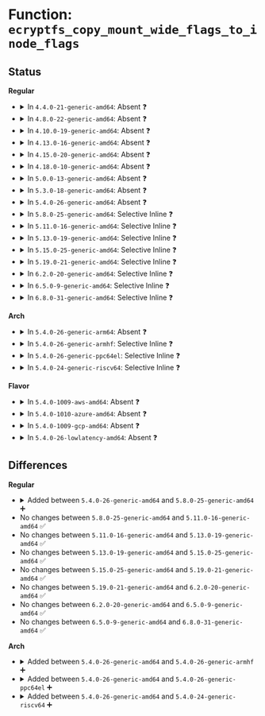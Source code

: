 # Function: <code>ecryptfs_copy_mount_wide_flags_to_inode_flags</code>

## Status
<b>Regular</b>
<ul>
<li>
<details>
<summary>In <code>4.4.0-21-generic-amd64</code>: Absent ❓</summary>

```json
{
  "name": "ecryptfs_copy_mount_wide_flags_to_inode_flags",
  "collision_type": "Unique Static",
  "inline_type": "Selective",
  "funcs": [
    {
      "addr": 18446744071582011568,
      "name": "ecryptfs_copy_mount_wide_flags_to_inode_flags",
      "external": false,
      "loc": "fs/ecryptfs/crypto.c:732",
      "file": "fs/ecryptfs/crypto.c",
      "inline": "not declared, inlined",
      "caller_inline": [],
      "caller_func": [
        "fs/ecryptfs/crypto.c:ecryptfs_new_file_context",
        "fs/ecryptfs/crypto.c:ecryptfs_new_file_context",
        "fs/ecryptfs/crypto.c:ecryptfs_read_metadata"
      ]
    }
  ],
  "symbols": [
    {
      "addr": 18446744071582011568,
      "name": "ecryptfs_copy_mount_wide_flags_to_inode_flags.isra.9",
      "section": ".text",
      "bind": "STB_LOCAL",
      "size": 74
    }
  ]
}
```
</details>
</li>
<li>
<details>
<summary>In <code>4.8.0-22-generic-amd64</code>: Absent ❓</summary>

```json
{
  "name": "ecryptfs_copy_mount_wide_flags_to_inode_flags",
  "collision_type": "Unique Static",
  "inline_type": "Selective",
  "funcs": [
    {
      "addr": 18446744071582224544,
      "name": "ecryptfs_copy_mount_wide_flags_to_inode_flags",
      "external": false,
      "loc": "fs/ecryptfs/crypto.c:725",
      "file": "fs/ecryptfs/crypto.c",
      "inline": "not declared, inlined",
      "caller_inline": [],
      "caller_func": [
        "fs/ecryptfs/crypto.c:ecryptfs_read_metadata",
        "fs/ecryptfs/crypto.c:ecryptfs_new_file_context",
        "fs/ecryptfs/crypto.c:ecryptfs_new_file_context"
      ]
    }
  ],
  "symbols": [
    {
      "addr": 18446744071582224544,
      "name": "ecryptfs_copy_mount_wide_flags_to_inode_flags.isra.9",
      "section": ".text",
      "bind": "STB_LOCAL",
      "size": 74
    }
  ]
}
```
</details>
</li>
<li>
<details>
<summary>In <code>4.10.0-19-generic-amd64</code>: Absent ❓</summary>

```json
{
  "name": "ecryptfs_copy_mount_wide_flags_to_inode_flags",
  "collision_type": "Unique Static",
  "inline_type": "Selective",
  "funcs": [
    {
      "addr": 18446744071582314048,
      "name": "ecryptfs_copy_mount_wide_flags_to_inode_flags",
      "external": false,
      "loc": "fs/ecryptfs/crypto.c:725",
      "file": "fs/ecryptfs/crypto.c",
      "inline": "not declared, inlined",
      "caller_inline": [],
      "caller_func": [
        "fs/ecryptfs/crypto.c:ecryptfs_read_metadata",
        "fs/ecryptfs/crypto.c:ecryptfs_new_file_context",
        "fs/ecryptfs/crypto.c:ecryptfs_new_file_context"
      ]
    }
  ],
  "symbols": [
    {
      "addr": 18446744071582314048,
      "name": "ecryptfs_copy_mount_wide_flags_to_inode_flags.isra.11",
      "section": ".text",
      "bind": "STB_LOCAL",
      "size": 74
    }
  ]
}
```
</details>
</li>
<li>
<details>
<summary>In <code>4.13.0-16-generic-amd64</code>: Absent ❓</summary>

```json
{
  "name": "ecryptfs_copy_mount_wide_flags_to_inode_flags",
  "collision_type": "Unique Static",
  "inline_type": "Selective",
  "funcs": [
    {
      "addr": 18446744071582398720,
      "name": "ecryptfs_copy_mount_wide_flags_to_inode_flags",
      "external": false,
      "loc": "fs/ecryptfs/crypto.c:725",
      "file": "fs/ecryptfs/crypto.c",
      "inline": "not declared, inlined",
      "caller_inline": [],
      "caller_func": [
        "fs/ecryptfs/crypto.c:ecryptfs_read_metadata",
        "fs/ecryptfs/crypto.c:ecryptfs_new_file_context",
        "fs/ecryptfs/crypto.c:ecryptfs_new_file_context"
      ]
    }
  ],
  "symbols": [
    {
      "addr": 18446744071582398720,
      "name": "ecryptfs_copy_mount_wide_flags_to_inode_flags.isra.11",
      "section": ".text",
      "bind": "STB_LOCAL",
      "size": 74
    }
  ]
}
```
</details>
</li>
<li>
<details>
<summary>In <code>4.15.0-20-generic-amd64</code>: Absent ❓</summary>

```json
{
  "name": "ecryptfs_copy_mount_wide_flags_to_inode_flags",
  "collision_type": "Unique Static",
  "inline_type": "Selective",
  "funcs": [
    {
      "addr": 18446744071582549616,
      "name": "ecryptfs_copy_mount_wide_flags_to_inode_flags",
      "external": false,
      "loc": "fs/ecryptfs/crypto.c:711",
      "file": "fs/ecryptfs/crypto.c",
      "inline": "not declared, inlined",
      "caller_inline": [],
      "caller_func": [
        "fs/ecryptfs/crypto.c:ecryptfs_read_metadata",
        "fs/ecryptfs/crypto.c:ecryptfs_new_file_context",
        "fs/ecryptfs/crypto.c:ecryptfs_new_file_context"
      ]
    }
  ],
  "symbols": [
    {
      "addr": 18446744071582549616,
      "name": "ecryptfs_copy_mount_wide_flags_to_inode_flags.isra.11",
      "section": ".text",
      "bind": "STB_LOCAL",
      "size": 74
    }
  ]
}
```
</details>
</li>
<li>
<details>
<summary>In <code>4.18.0-10-generic-amd64</code>: Absent ❓</summary>

```json
{
  "name": "ecryptfs_copy_mount_wide_flags_to_inode_flags",
  "collision_type": "Unique Static",
  "inline_type": "Selective",
  "funcs": [
    {
      "addr": 18446744071582741712,
      "name": "ecryptfs_copy_mount_wide_flags_to_inode_flags",
      "external": false,
      "loc": "fs/ecryptfs/crypto.c:711",
      "file": "fs/ecryptfs/crypto.c",
      "inline": "not declared, inlined",
      "caller_inline": [],
      "caller_func": [
        "fs/ecryptfs/crypto.c:ecryptfs_read_metadata",
        "fs/ecryptfs/crypto.c:ecryptfs_new_file_context",
        "fs/ecryptfs/crypto.c:ecryptfs_new_file_context"
      ]
    }
  ],
  "symbols": [
    {
      "addr": 18446744071582741712,
      "name": "ecryptfs_copy_mount_wide_flags_to_inode_flags.isra.13",
      "section": ".text",
      "bind": "STB_LOCAL",
      "size": 74
    }
  ]
}
```
</details>
</li>
<li>
<details>
<summary>In <code>5.0.0-13-generic-amd64</code>: Absent ❓</summary>

```json
{
  "name": "ecryptfs_copy_mount_wide_flags_to_inode_flags",
  "collision_type": "Unique Static",
  "inline_type": "Selective",
  "funcs": [
    {
      "addr": 18446744071582845600,
      "name": "ecryptfs_copy_mount_wide_flags_to_inode_flags",
      "external": false,
      "loc": "fs/ecryptfs/crypto.c:711",
      "file": "fs/ecryptfs/crypto.c",
      "inline": "not declared, inlined",
      "caller_inline": [],
      "caller_func": [
        "fs/ecryptfs/crypto.c:ecryptfs_read_metadata",
        "fs/ecryptfs/crypto.c:ecryptfs_new_file_context",
        "fs/ecryptfs/crypto.c:ecryptfs_new_file_context"
      ]
    }
  ],
  "symbols": [
    {
      "addr": 18446744071582845600,
      "name": "ecryptfs_copy_mount_wide_flags_to_inode_flags.isra.13",
      "section": ".text",
      "bind": "STB_LOCAL",
      "size": 74
    }
  ]
}
```
</details>
</li>
<li>
<details>
<summary>In <code>5.3.0-18-generic-amd64</code>: Absent ❓</summary>

```json
{
  "name": "ecryptfs_copy_mount_wide_flags_to_inode_flags",
  "collision_type": "Unique Static",
  "inline_type": "Selective",
  "funcs": [
    {
      "addr": 18446744071583020512,
      "name": "ecryptfs_copy_mount_wide_flags_to_inode_flags",
      "external": false,
      "loc": "fs/ecryptfs/crypto.c:698",
      "file": "fs/ecryptfs/crypto.c",
      "inline": "not declared, inlined",
      "caller_inline": [],
      "caller_func": [
        "fs/ecryptfs/crypto.c:ecryptfs_read_metadata",
        "fs/ecryptfs/crypto.c:ecryptfs_new_file_context",
        "fs/ecryptfs/crypto.c:ecryptfs_new_file_context"
      ]
    }
  ],
  "symbols": [
    {
      "addr": 18446744071583020512,
      "name": "ecryptfs_copy_mount_wide_flags_to_inode_flags.isra.0",
      "section": ".text",
      "bind": "STB_LOCAL",
      "size": 74
    }
  ]
}
```
</details>
</li>
<li>
<details>
<summary>In <code>5.4.0-26-generic-amd64</code>: Absent ❓</summary>

```json
{
  "name": "ecryptfs_copy_mount_wide_flags_to_inode_flags",
  "collision_type": "Unique Static",
  "inline_type": "Selective",
  "funcs": [
    {
      "addr": 18446744071583126720,
      "name": "ecryptfs_copy_mount_wide_flags_to_inode_flags",
      "external": false,
      "loc": "fs/ecryptfs/crypto.c:700",
      "file": "fs/ecryptfs/crypto.c",
      "inline": "not declared, inlined",
      "caller_inline": [],
      "caller_func": [
        "fs/ecryptfs/crypto.c:ecryptfs_read_metadata",
        "fs/ecryptfs/crypto.c:ecryptfs_new_file_context",
        "fs/ecryptfs/crypto.c:ecryptfs_new_file_context"
      ]
    }
  ],
  "symbols": [
    {
      "addr": 18446744071583126720,
      "name": "ecryptfs_copy_mount_wide_flags_to_inode_flags.isra.0",
      "section": ".text",
      "bind": "STB_LOCAL",
      "size": 74
    }
  ]
}
```
</details>
</li>
<li>
<details>
<summary>In <code>5.8.0-25-generic-amd64</code>: Selective Inline ❓</summary>

```c
void ecryptfs_copy_mount_wide_flags_to_inode_flags(struct ecryptfs_crypt_stat * crypt_stat, struct ecryptfs_mount_crypt_stat * mount_crypt_stat)
```

```json
{
  "name": "ecryptfs_copy_mount_wide_flags_to_inode_flags",
  "collision_type": "Unique Static",
  "inline_type": "Selective",
  "funcs": [
    {
      "addr": 18446744071583447392,
      "name": "ecryptfs_copy_mount_wide_flags_to_inode_flags",
      "external": false,
      "loc": "fs/ecryptfs/crypto.c:685",
      "file": "fs/ecryptfs/crypto.c",
      "inline": "not declared, inlined",
      "caller_inline": [],
      "caller_func": [
        "fs/ecryptfs/crypto.c:ecryptfs_read_metadata",
        "fs/ecryptfs/crypto.c:ecryptfs_new_file_context",
        "fs/ecryptfs/crypto.c:ecryptfs_new_file_context"
      ]
    }
  ],
  "symbols": [
    {
      "addr": 18446744071583447392,
      "name": "ecryptfs_copy_mount_wide_flags_to_inode_flags",
      "section": ".text",
      "bind": "STB_LOCAL",
      "size": 74
    }
  ]
}
```
</details>
</li>
<li>
<details>
<summary>In <code>5.11.0-16-generic-amd64</code>: Selective Inline ❓</summary>

```c
void ecryptfs_copy_mount_wide_flags_to_inode_flags(struct ecryptfs_crypt_stat * crypt_stat, struct ecryptfs_mount_crypt_stat * mount_crypt_stat)
```

```json
{
  "name": "ecryptfs_copy_mount_wide_flags_to_inode_flags",
  "collision_type": "Unique Static",
  "inline_type": "Selective",
  "funcs": [
    {
      "addr": 18446744071583559968,
      "name": "ecryptfs_copy_mount_wide_flags_to_inode_flags",
      "external": false,
      "loc": "fs/ecryptfs/crypto.c:685",
      "file": "fs/ecryptfs/crypto.c",
      "inline": "not declared, inlined",
      "caller_inline": [],
      "caller_func": [
        "fs/ecryptfs/crypto.c:ecryptfs_read_metadata",
        "fs/ecryptfs/crypto.c:ecryptfs_new_file_context",
        "fs/ecryptfs/crypto.c:ecryptfs_new_file_context"
      ]
    }
  ],
  "symbols": [
    {
      "addr": 18446744071583559968,
      "name": "ecryptfs_copy_mount_wide_flags_to_inode_flags",
      "section": ".text",
      "bind": "STB_LOCAL",
      "size": 74
    }
  ]
}
```
</details>
</li>
<li>
<details>
<summary>In <code>5.13.0-19-generic-amd64</code>: Selective Inline ❓</summary>

```c
void ecryptfs_copy_mount_wide_flags_to_inode_flags(struct ecryptfs_crypt_stat * crypt_stat, struct ecryptfs_mount_crypt_stat * mount_crypt_stat)
```

```json
{
  "name": "ecryptfs_copy_mount_wide_flags_to_inode_flags",
  "collision_type": "Unique Static",
  "inline_type": "Selective",
  "funcs": [
    {
      "addr": 18446744071583583168,
      "name": "ecryptfs_copy_mount_wide_flags_to_inode_flags",
      "external": false,
      "loc": "fs/ecryptfs/crypto.c:680",
      "file": "fs/ecryptfs/crypto.c",
      "inline": "not declared, inlined",
      "caller_inline": [],
      "caller_func": [
        "fs/ecryptfs/crypto.c:ecryptfs_read_metadata",
        "fs/ecryptfs/crypto.c:ecryptfs_new_file_context",
        "fs/ecryptfs/crypto.c:ecryptfs_new_file_context"
      ]
    }
  ],
  "symbols": [
    {
      "addr": 18446744071583583168,
      "name": "ecryptfs_copy_mount_wide_flags_to_inode_flags",
      "section": ".text",
      "bind": "STB_LOCAL",
      "size": 74
    }
  ]
}
```
</details>
</li>
<li>
<details>
<summary>In <code>5.15.0-25-generic-amd64</code>: Selective Inline ❓</summary>

```c
void ecryptfs_copy_mount_wide_flags_to_inode_flags(struct ecryptfs_crypt_stat * crypt_stat, struct ecryptfs_mount_crypt_stat * mount_crypt_stat)
```

```json
{
  "name": "ecryptfs_copy_mount_wide_flags_to_inode_flags",
  "collision_type": "Unique Static",
  "inline_type": "Selective",
  "funcs": [
    {
      "addr": 18446744071583941184,
      "name": "ecryptfs_copy_mount_wide_flags_to_inode_flags",
      "external": false,
      "loc": "fs/ecryptfs/crypto.c:680",
      "file": "fs/ecryptfs/crypto.c",
      "inline": "not declared, inlined",
      "caller_inline": [],
      "caller_func": [
        "fs/ecryptfs/crypto.c:ecryptfs_read_metadata",
        "fs/ecryptfs/crypto.c:ecryptfs_new_file_context",
        "fs/ecryptfs/crypto.c:ecryptfs_new_file_context"
      ]
    }
  ],
  "symbols": [
    {
      "addr": 18446744071583941184,
      "name": "ecryptfs_copy_mount_wide_flags_to_inode_flags",
      "section": ".text",
      "bind": "STB_LOCAL",
      "size": 74
    }
  ]
}
```
</details>
</li>
<li>
<details>
<summary>In <code>5.19.0-21-generic-amd64</code>: Selective Inline ❓</summary>

```c
void ecryptfs_copy_mount_wide_flags_to_inode_flags(struct ecryptfs_crypt_stat * crypt_stat, struct ecryptfs_mount_crypt_stat * mount_crypt_stat)
```

```json
{
  "name": "ecryptfs_copy_mount_wide_flags_to_inode_flags",
  "collision_type": "Unique Static",
  "inline_type": "Selective",
  "funcs": [
    {
      "addr": 18446744071584522592,
      "name": "ecryptfs_copy_mount_wide_flags_to_inode_flags",
      "external": false,
      "loc": "fs/ecryptfs/crypto.c:680",
      "file": "fs/ecryptfs/crypto.c",
      "inline": "not declared, inlined",
      "caller_inline": [],
      "caller_func": [
        "fs/ecryptfs/crypto.c:ecryptfs_read_metadata",
        "fs/ecryptfs/crypto.c:ecryptfs_new_file_context",
        "fs/ecryptfs/crypto.c:ecryptfs_new_file_context"
      ]
    }
  ],
  "symbols": [
    {
      "addr": 18446744071584522592,
      "name": "ecryptfs_copy_mount_wide_flags_to_inode_flags",
      "section": ".text",
      "bind": "STB_LOCAL",
      "size": 98
    }
  ]
}
```
</details>
</li>
<li>
<details>
<summary>In <code>6.2.0-20-generic-amd64</code>: Selective Inline ❓</summary>

```c
void ecryptfs_copy_mount_wide_flags_to_inode_flags(struct ecryptfs_crypt_stat * crypt_stat, struct ecryptfs_mount_crypt_stat * mount_crypt_stat)
```

```json
{
  "name": "ecryptfs_copy_mount_wide_flags_to_inode_flags",
  "collision_type": "Unique Static",
  "inline_type": "Selective",
  "funcs": [
    {
      "addr": 18446744071585193696,
      "name": "ecryptfs_copy_mount_wide_flags_to_inode_flags",
      "external": false,
      "loc": "fs/ecryptfs/crypto.c:680",
      "file": "fs/ecryptfs/crypto.c",
      "inline": "not declared, inlined",
      "caller_inline": [],
      "caller_func": [
        "fs/ecryptfs/crypto.c:ecryptfs_read_metadata",
        "fs/ecryptfs/crypto.c:ecryptfs_new_file_context",
        "fs/ecryptfs/crypto.c:ecryptfs_new_file_context"
      ]
    }
  ],
  "symbols": [
    {
      "addr": 18446744071585193696,
      "name": "ecryptfs_copy_mount_wide_flags_to_inode_flags",
      "section": ".text",
      "bind": "STB_LOCAL",
      "size": 98
    }
  ]
}
```
</details>
</li>
<li>
<details>
<summary>In <code>6.5.0-9-generic-amd64</code>: Selective Inline ❓</summary>

```c
void ecryptfs_copy_mount_wide_flags_to_inode_flags(struct ecryptfs_crypt_stat * crypt_stat, struct ecryptfs_mount_crypt_stat * mount_crypt_stat)
```

```json
{
  "name": "ecryptfs_copy_mount_wide_flags_to_inode_flags",
  "collision_type": "Unique Static",
  "inline_type": "Selective",
  "funcs": [
    {
      "addr": 18446744071585422704,
      "name": "ecryptfs_copy_mount_wide_flags_to_inode_flags",
      "external": false,
      "loc": "fs/ecryptfs/crypto.c:656",
      "file": "fs/ecryptfs/crypto.c",
      "inline": "not declared, inlined",
      "caller_inline": [],
      "caller_func": [
        "fs/ecryptfs/crypto.c:ecryptfs_read_metadata",
        "fs/ecryptfs/crypto.c:ecryptfs_new_file_context",
        "fs/ecryptfs/crypto.c:ecryptfs_new_file_context"
      ]
    }
  ],
  "symbols": [
    {
      "addr": 18446744071585422704,
      "name": "ecryptfs_copy_mount_wide_flags_to_inode_flags",
      "section": ".text",
      "bind": "STB_LOCAL",
      "size": 98
    }
  ]
}
```
</details>
</li>
<li>
<details>
<summary>In <code>6.8.0-31-generic-amd64</code>: Selective Inline ❓</summary>

```c
void ecryptfs_copy_mount_wide_flags_to_inode_flags(struct ecryptfs_crypt_stat * crypt_stat, struct ecryptfs_mount_crypt_stat * mount_crypt_stat)
```

```json
{
  "name": "ecryptfs_copy_mount_wide_flags_to_inode_flags",
  "collision_type": "Unique Static",
  "inline_type": "Selective",
  "funcs": [
    {
      "addr": 18446744071585657392,
      "name": "ecryptfs_copy_mount_wide_flags_to_inode_flags",
      "external": false,
      "loc": "fs/ecryptfs/crypto.c:656",
      "file": "fs/ecryptfs/crypto.c",
      "inline": "not declared, inlined",
      "caller_inline": [],
      "caller_func": [
        "fs/ecryptfs/crypto.c:ecryptfs_read_metadata",
        "fs/ecryptfs/crypto.c:ecryptfs_new_file_context",
        "fs/ecryptfs/crypto.c:ecryptfs_new_file_context"
      ]
    }
  ],
  "symbols": [
    {
      "addr": 18446744071585657392,
      "name": "ecryptfs_copy_mount_wide_flags_to_inode_flags",
      "section": ".text",
      "bind": "STB_LOCAL",
      "size": 98
    }
  ]
}
```
</details>
</li>
</ul>
<b>Arch</b>
<ul>
<li>
<details>
<summary>In <code>5.4.0-26-generic-arm64</code>: Absent ❓</summary>

```json
{
  "name": "ecryptfs_copy_mount_wide_flags_to_inode_flags",
  "collision_type": "Unique Static",
  "inline_type": "Selective",
  "funcs": [
    {
      "addr": 18446603336494836488,
      "name": "ecryptfs_copy_mount_wide_flags_to_inode_flags",
      "external": false,
      "loc": "fs/ecryptfs/crypto.c:700",
      "file": "fs/ecryptfs/crypto.c",
      "inline": "not declared, inlined",
      "caller_inline": [],
      "caller_func": [
        "fs/ecryptfs/crypto.c:ecryptfs_read_metadata",
        "fs/ecryptfs/crypto.c:ecryptfs_new_file_context",
        "fs/ecryptfs/crypto.c:ecryptfs_new_file_context"
      ]
    }
  ],
  "symbols": [
    {
      "addr": 18446603336494836488,
      "name": "ecryptfs_copy_mount_wide_flags_to_inode_flags.isra.0",
      "section": ".text",
      "bind": "STB_LOCAL",
      "size": 144
    }
  ]
}
```
</details>
</li>
<li>
<details>
<summary>In <code>5.4.0-26-generic-armhf</code>: Selective Inline ❓</summary>

```c
void ecryptfs_copy_mount_wide_flags_to_inode_flags(struct ecryptfs_crypt_stat * crypt_stat, struct ecryptfs_mount_crypt_stat * mount_crypt_stat)
```

```json
{
  "name": "ecryptfs_copy_mount_wide_flags_to_inode_flags",
  "collision_type": "Unique Static",
  "inline_type": "Selective",
  "funcs": [
    {
      "addr": 3228255548,
      "name": "ecryptfs_copy_mount_wide_flags_to_inode_flags",
      "external": false,
      "loc": "fs/ecryptfs/crypto.c:700",
      "file": "fs/ecryptfs/crypto.c",
      "inline": "not declared, inlined",
      "caller_inline": [],
      "caller_func": [
        "fs/ecryptfs/crypto.c:ecryptfs_read_metadata",
        "fs/ecryptfs/crypto.c:ecryptfs_new_file_context",
        "fs/ecryptfs/crypto.c:ecryptfs_new_file_context"
      ]
    }
  ],
  "symbols": [
    {
      "addr": 3228255548,
      "name": "ecryptfs_copy_mount_wide_flags_to_inode_flags",
      "section": ".text",
      "bind": "STB_LOCAL",
      "size": 124
    }
  ]
}
```
</details>
</li>
<li>
<details>
<summary>In <code>5.4.0-26-generic-ppc64el</code>: Selective Inline ❓</summary>

```c
void ecryptfs_copy_mount_wide_flags_to_inode_flags(struct ecryptfs_crypt_stat * crypt_stat, struct ecryptfs_mount_crypt_stat * mount_crypt_stat)
```

```json
{
  "name": "ecryptfs_copy_mount_wide_flags_to_inode_flags",
  "collision_type": "Unique Static",
  "inline_type": "Selective",
  "funcs": [
    {
      "addr": 13835058055288683472,
      "name": "ecryptfs_copy_mount_wide_flags_to_inode_flags",
      "external": false,
      "loc": "fs/ecryptfs/crypto.c:700",
      "file": "fs/ecryptfs/crypto.c",
      "inline": "not declared, inlined",
      "caller_inline": [],
      "caller_func": [
        "fs/ecryptfs/crypto.c:ecryptfs_read_metadata",
        "fs/ecryptfs/crypto.c:ecryptfs_new_file_context",
        "fs/ecryptfs/crypto.c:ecryptfs_new_file_context"
      ]
    }
  ],
  "symbols": [
    {
      "addr": 13835058055288683472,
      "name": "ecryptfs_copy_mount_wide_flags_to_inode_flags",
      "section": ".text",
      "bind": "STB_LOCAL",
      "size": 132
    }
  ]
}
```
</details>
</li>
<li>
<details>
<summary>In <code>5.4.0-24-generic-riscv64</code>: Selective Inline ❓</summary>

```c
void ecryptfs_copy_mount_wide_flags_to_inode_flags(struct ecryptfs_crypt_stat * crypt_stat, struct ecryptfs_mount_crypt_stat * mount_crypt_stat)
```

```json
{
  "name": "ecryptfs_copy_mount_wide_flags_to_inode_flags",
  "collision_type": "Unique Static",
  "inline_type": "Selective",
  "funcs": [
    {
      "addr": 18446743936274159392,
      "name": "ecryptfs_copy_mount_wide_flags_to_inode_flags",
      "external": false,
      "loc": "fs/ecryptfs/crypto.c:700",
      "file": "fs/ecryptfs/crypto.c",
      "inline": "not declared, inlined",
      "caller_inline": [],
      "caller_func": [
        "fs/ecryptfs/crypto.c:ecryptfs_read_metadata",
        "fs/ecryptfs/crypto.c:ecryptfs_new_file_context",
        "fs/ecryptfs/crypto.c:ecryptfs_new_file_context"
      ]
    }
  ],
  "symbols": [
    {
      "addr": 18446743936274159392,
      "name": "ecryptfs_copy_mount_wide_flags_to_inode_flags",
      "section": ".text",
      "bind": "STB_LOCAL",
      "size": 138
    }
  ]
}
```
</details>
</li>
</ul>
<b>Flavor</b>
<ul>
<li>
<details>
<summary>In <code>5.4.0-1009-aws-amd64</code>: Absent ❓</summary>

```json
{
  "name": "ecryptfs_copy_mount_wide_flags_to_inode_flags",
  "collision_type": "Unique Static",
  "inline_type": "Selective",
  "funcs": [
    {
      "addr": 18446744071583095456,
      "name": "ecryptfs_copy_mount_wide_flags_to_inode_flags",
      "external": false,
      "loc": "fs/ecryptfs/crypto.c:700",
      "file": "fs/ecryptfs/crypto.c",
      "inline": "not declared, inlined",
      "caller_inline": [],
      "caller_func": [
        "fs/ecryptfs/crypto.c:ecryptfs_read_metadata",
        "fs/ecryptfs/crypto.c:ecryptfs_new_file_context",
        "fs/ecryptfs/crypto.c:ecryptfs_new_file_context"
      ]
    }
  ],
  "symbols": [
    {
      "addr": 18446744071583095456,
      "name": "ecryptfs_copy_mount_wide_flags_to_inode_flags.isra.0",
      "section": ".text",
      "bind": "STB_LOCAL",
      "size": 74
    }
  ]
}
```
</details>
</li>
<li>
<details>
<summary>In <code>5.4.0-1010-azure-amd64</code>: Absent ❓</summary>

```json
{
  "name": "ecryptfs_copy_mount_wide_flags_to_inode_flags",
  "collision_type": "Unique Static",
  "inline_type": "Selective",
  "funcs": [
    {
      "addr": 18446744071583032608,
      "name": "ecryptfs_copy_mount_wide_flags_to_inode_flags",
      "external": false,
      "loc": "fs/ecryptfs/crypto.c:700",
      "file": "fs/ecryptfs/crypto.c",
      "inline": "not declared, inlined",
      "caller_inline": [],
      "caller_func": [
        "fs/ecryptfs/crypto.c:ecryptfs_read_metadata",
        "fs/ecryptfs/crypto.c:ecryptfs_new_file_context",
        "fs/ecryptfs/crypto.c:ecryptfs_new_file_context"
      ]
    }
  ],
  "symbols": [
    {
      "addr": 18446744071583032608,
      "name": "ecryptfs_copy_mount_wide_flags_to_inode_flags.isra.0",
      "section": ".text",
      "bind": "STB_LOCAL",
      "size": 74
    }
  ]
}
```
</details>
</li>
<li>
<details>
<summary>In <code>5.4.0-1009-gcp-amd64</code>: Absent ❓</summary>

```json
{
  "name": "ecryptfs_copy_mount_wide_flags_to_inode_flags",
  "collision_type": "Unique Static",
  "inline_type": "Selective",
  "funcs": [
    {
      "addr": 18446744071583084064,
      "name": "ecryptfs_copy_mount_wide_flags_to_inode_flags",
      "external": false,
      "loc": "fs/ecryptfs/crypto.c:700",
      "file": "fs/ecryptfs/crypto.c",
      "inline": "not declared, inlined",
      "caller_inline": [],
      "caller_func": [
        "fs/ecryptfs/crypto.c:ecryptfs_read_metadata",
        "fs/ecryptfs/crypto.c:ecryptfs_new_file_context",
        "fs/ecryptfs/crypto.c:ecryptfs_new_file_context"
      ]
    }
  ],
  "symbols": [
    {
      "addr": 18446744071583084064,
      "name": "ecryptfs_copy_mount_wide_flags_to_inode_flags.isra.0",
      "section": ".text",
      "bind": "STB_LOCAL",
      "size": 74
    }
  ]
}
```
</details>
</li>
<li>
<details>
<summary>In <code>5.4.0-26-lowlatency-amd64</code>: Absent ❓</summary>

```json
{
  "name": "ecryptfs_copy_mount_wide_flags_to_inode_flags",
  "collision_type": "Unique Static",
  "inline_type": "Selective",
  "funcs": [
    {
      "addr": 18446744071583173312,
      "name": "ecryptfs_copy_mount_wide_flags_to_inode_flags",
      "external": false,
      "loc": "fs/ecryptfs/crypto.c:700",
      "file": "fs/ecryptfs/crypto.c",
      "inline": "not declared, inlined",
      "caller_inline": [],
      "caller_func": [
        "fs/ecryptfs/crypto.c:ecryptfs_read_metadata",
        "fs/ecryptfs/crypto.c:ecryptfs_new_file_context",
        "fs/ecryptfs/crypto.c:ecryptfs_new_file_context"
      ]
    }
  ],
  "symbols": [
    {
      "addr": 18446744071583173312,
      "name": "ecryptfs_copy_mount_wide_flags_to_inode_flags.isra.0",
      "section": ".text",
      "bind": "STB_LOCAL",
      "size": 74
    }
  ]
}
```
</details>
</li>
</ul>

## Differences
<b>Regular</b>
<ul>
<li>
<details>
<summary>Added between <code>5.4.0-26-generic-amd64</code> and <code>5.8.0-25-generic-amd64</code> ➕</summary>

```c
void ecryptfs_copy_mount_wide_flags_to_inode_flags(struct ecryptfs_crypt_stat * crypt_stat, struct ecryptfs_mount_crypt_stat * mount_crypt_stat)
```
</details>
</li>
<li>
No changes between <code>5.8.0-25-generic-amd64</code> and <code>5.11.0-16-generic-amd64</code> ✅
</li>
<li>
No changes between <code>5.11.0-16-generic-amd64</code> and <code>5.13.0-19-generic-amd64</code> ✅
</li>
<li>
No changes between <code>5.13.0-19-generic-amd64</code> and <code>5.15.0-25-generic-amd64</code> ✅
</li>
<li>
No changes between <code>5.15.0-25-generic-amd64</code> and <code>5.19.0-21-generic-amd64</code> ✅
</li>
<li>
No changes between <code>5.19.0-21-generic-amd64</code> and <code>6.2.0-20-generic-amd64</code> ✅
</li>
<li>
No changes between <code>6.2.0-20-generic-amd64</code> and <code>6.5.0-9-generic-amd64</code> ✅
</li>
<li>
No changes between <code>6.5.0-9-generic-amd64</code> and <code>6.8.0-31-generic-amd64</code> ✅
</li>
</ul>
<b>Arch</b>
<ul>
<li>
<details>
<summary>Added between <code>5.4.0-26-generic-amd64</code> and <code>5.4.0-26-generic-armhf</code> ➕</summary>

```c
void ecryptfs_copy_mount_wide_flags_to_inode_flags(struct ecryptfs_crypt_stat * crypt_stat, struct ecryptfs_mount_crypt_stat * mount_crypt_stat)
```
</details>
</li>
<li>
<details>
<summary>Added between <code>5.4.0-26-generic-amd64</code> and <code>5.4.0-26-generic-ppc64el</code> ➕</summary>

```c
void ecryptfs_copy_mount_wide_flags_to_inode_flags(struct ecryptfs_crypt_stat * crypt_stat, struct ecryptfs_mount_crypt_stat * mount_crypt_stat)
```
</details>
</li>
<li>
<details>
<summary>Added between <code>5.4.0-26-generic-amd64</code> and <code>5.4.0-24-generic-riscv64</code> ➕</summary>

```c
void ecryptfs_copy_mount_wide_flags_to_inode_flags(struct ecryptfs_crypt_stat * crypt_stat, struct ecryptfs_mount_crypt_stat * mount_crypt_stat)
```
</details>
</li>
</ul>

